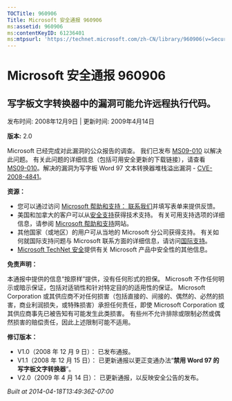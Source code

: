 ```yaml
---
TOCTitle: 960906
Title: Microsoft 安全通报 960906
ms:assetid: 960906
ms:contentKeyID: 61236401
ms:mtpsurl: 'https://technet.microsoft.com/zh-CN/library/960906(v=Security.10)'
---
```




Microsoft 安全通报 960906
=========================

写字板文字转换器中的漏洞可能允许远程执行代码。
----------------------------------------------

发布时间: 2008年12月9日 | 更新时间: 2009年4月14日

**版本:** 2.0

Microsoft 已经完成对此漏洞的公众报告的调查。 我们已发布 [MS09-010](http://go.microsoft.com/fwlink/?linkid=139849) 以解决此问题。 有关此问题的详细信息（包括可用安全更新的下载链接），请查看 [MS09-010](http://go.microsoft.com/fwlink/?linkid=139849)。解决的漏洞为写字板 Word 97 文本转换器堆栈溢出漏洞 - [CVE-2008-4841](http://www.cve.mitre.org/cgi-bin/cvename.cgi?name=cve-2008-4841)。

**资源：**

-   您可以通过访问 [Microsoft 帮助和支持： 联系我们](https://support.microsoft.com/common/survey.aspx?scid=sw;en;1257&amp;showpage=1&amp;ws=technet&amp;sd=tech)并填写表单来提供反馈。
-   美国和加拿大的客户可以从[安全支持](http://go.microsoft.com/fwlink/?linkid=21131)获得技术支持。 有关可用支持选项的详细信息，请参阅 [Microsoft 帮助和支持](http://support.microsoft.com/default.aspx?ln=zh-cn)网站。
-   其他国家（或地区）的用户可从当地的 Microsoft 分公司获得支持。 有关如何就国际支持问题与 Microsoft 联系方面的详细信息，请访问[国际支持](http://go.microsoft.com/fwlink/?linkid=21155)。
-   [Microsoft TechNet 安全](http://go.microsoft.com/fwlink/?linkid=21132)提供有关 Microsoft 产品中安全性的其他信息。

**免责声明：**

本通报中提供的信息“按原样”提供，没有任何形式的担保。 Microsoft 不作任何明示或暗示保证，包括对适销性和针对特定目的的适用性的保证。 Microsoft Corporation 或其供应商不对任何损害（包括直接的、间接的、偶然的、必然的损害，商业利润损失，或特殊损害）承担任何责任，即使 Microsoft Corporation 或其供应商事先已被告知有可能发生此类损害。 有些州不允许排除或限制必然或偶然损害的赔偿责任，因此上述限制可能不适用。

**修订版本：**

-   V1.0（2008 年 12 月 9 日）： 已发布通报。
-   V1.1（2008 年 12 月 15 日）： 已更新通报以更正变通办法“**禁用 Word 97 的写字板文字转换器**”。
-   V2.0（2009 年 4 月 14 日）： 已更新通报，以反映安全公告的发布。

*Built at 2014-04-18T13:49:36Z-07:00*

